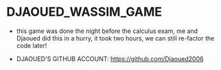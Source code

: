 # DJAOUED_WASSIM_GAME

+ this game was done the night before the calculus exam, me and Djaoued did this in a hurry, it took two hours, we can still re-factor the code later!

+ DJAOUED'S GITHUB ACCOUNT: https://github.com/Djaoued2006
